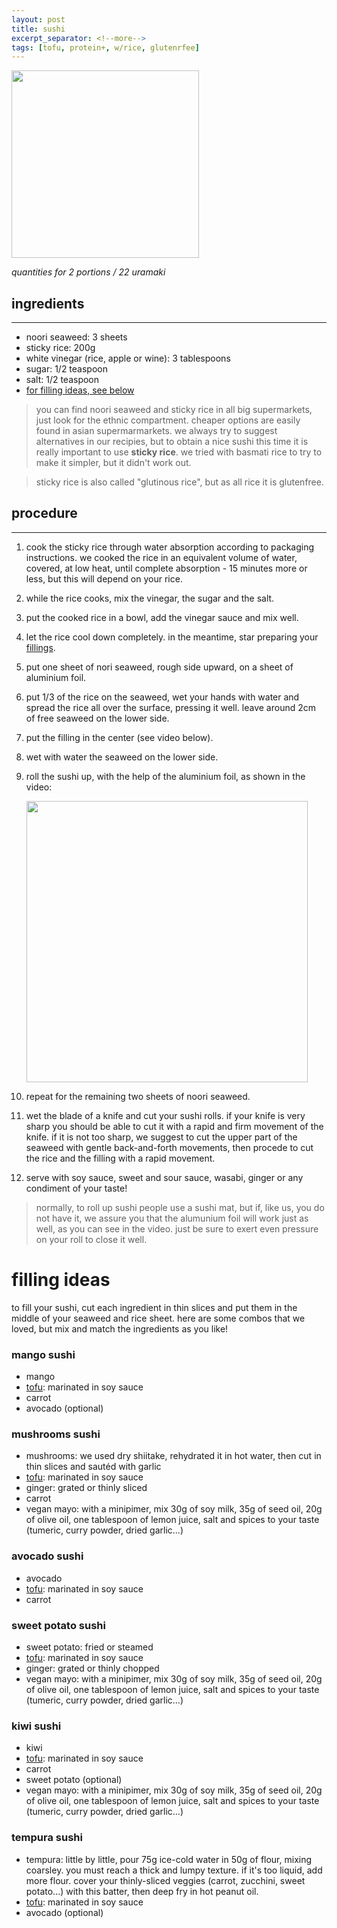 ```yaml
---
layout: post
title: sushi
excerpt_separator: <!--more-->
tags: [tofu, protein+, w/rice, glutenrfee]
---
```


 <img src="../../../images/sushi.jpeg" width="300">
 
 <!--more-->

*quantities for 2 portions / 22 uramaki*


## ingredients
---

- noori seaweed: 3 sheets
- sticky rice: 200g
- white vinegar (rice, apple or wine): 3 tablespoons
- sugar: 1/2 teaspoon
- salt: 1/2 teaspoon
- [for filling ideas, see below](#filling-ideas)

> you can find noori seaweed and sticky rice in all big supermarkets, just look for the ethnic compartment. cheaper options are easily found in asian supermarmarkets. we always try to suggest alternatives in our recipies, but to obtain a nice sushi this time it is really important to use **sticky rice**. we tried with basmati rice to try to make it simpler, but it didn't work out.

> sticky rice is also called "glutinous rice", but as all rice it is glutenfree.

## procedure
---

1. cook the sticky rice through water absorption according to packaging instructions. we cooked the rice in an equivalent volume of water, covered, at low heat, until complete absorption - 15 minutes more or less, but this will depend on your rice.

2. while the rice cooks, mix the vinegar, the sugar and the salt.

3. put the cooked rice in a bowl, add the vinegar sauce and mix well.

4. let the rice cool down completely. in the meantime, star preparing your [fillings](#filling-ideas).

5. put one sheet of nori seaweed, rough side upward, on a sheet of aluminium foil.

6. put 1/3 of the rice on the seaweed, wet your hands with water and spread the rice all over the surface, pressing it well. leave around 2cm of free seaweed on the lower side.

7. put the filling in the center (see video below).

8. wet with water the seaweed on the lower side.

9. roll the sushi up, with the help of the aluminium foil, as shown in the video:
    
    <img src="../../../images/sushi-roll.gif" width="450">

10. repeat for the remaining two sheets of noori seaweed.

11. wet the blade of a knife and cut your sushi rolls. if your knife is very sharp you should be able to cut it with a rapid and firm movement of the knife. if it is not too sharp, we suggest to cut the upper part of the seaweed with gentle back-and-forth movements, then procede to cut the rice and the filling with a rapid movement.

12. serve with soy sauce, sweet and sour sauce, wasabi, ginger or any condiment of your taste!

> normally, to roll up sushi people use a sushi mat, but if, like us, you do not have it, we assure you that the alumunium foil will work just as well, as you can see in the video. just be sure to exert even pressure on your roll to close it well.

# filling ideas

to fill your sushi, cut each ingredient in thin slices and put them in the middle of your seaweed and rice sheet. here are some combos that we loved, but mix and match the ingredients as you like! 


### mango sushi
- mango
- [tofu](https://fagiolini.github.io/guide-tofu/#guides): marinated in soy sauce
- carrot
- avocado (optional)


### mushrooms sushi
- mushrooms: we used dry shiitake, rehydrated it in hot water, then cut in thin slices and sautéd with garlic
- [tofu](https://fagiolini.github.io/guide-tofu/#guides): marinated in soy sauce
- ginger: grated or thinly sliced
- carrot
- vegan mayo: with a minipimer, mix 30g of soy milk, 35g of seed oil, 20g of olive oil, one tablespoon of lemon juice, salt and spices to your taste (tumeric, curry powder, dried garlic...)


### avocado sushi
- avocado
- [tofu](https://fagiolini.github.io/guide-tofu/#guides): marinated in soy sauce
- carrot


### sweet potato sushi
- sweet potato: fried or steamed
- [tofu](https://fagiolini.github.io/guide-tofu/#guides): marinated in soy sauce
- ginger: grated or thinly chopped
- vegan mayo: with a minipimer, mix 30g of soy milk, 35g of seed oil, 20g of olive oil, one tablespoon of lemon juice, salt and spices to your taste (tumeric, curry powder, dried garlic...)


### kiwi sushi
- kiwi
- [tofu](https://fagiolini.github.io/guide-tofu/#guides): marinated in soy sauce
- carrot
- sweet potato (optional)
- vegan mayo: with a minipimer, mix 30g of soy milk, 35g of seed oil, 20g of olive oil, one tablespoon of lemon juice, salt and spices to your taste (tumeric, curry powder, dried garlic...)


### tempura sushi
- tempura: little by little, pour 75g ice-cold water in 50g of flour, mixing coarsley. you must reach a thick and lumpy texture. if it's too liquid, add more flour. cover your thinly-sliced veggies (carrot, zucchini, sweet potato...) with this batter, then deep fry in hot peanut oil.
- [tofu](https://fagiolini.github.io/guide-tofu/#guides): marinated in soy sauce
- avocado (optional)